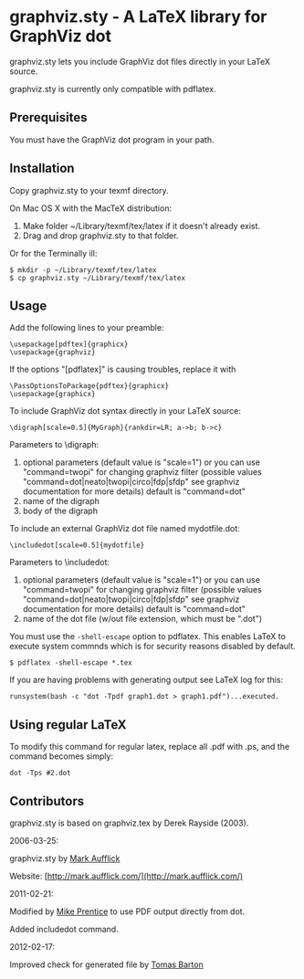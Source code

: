 graphviz.sty - A LaTeX library for GraphViz dot
===============================================

graphviz.sty lets you include GraphViz dot files directly in your LaTeX source.

graphviz.sty is currently only compatible with pdflatex.

Prerequisites
-------------

You must have the GraphViz dot program in your path.

Installation
------------

Copy graphviz.sty to your texmf directory.

On Mac OS X with the MacTeX distribution:

1. Make folder ~/Library/texmf/tex/latex if it doesn't already exist.
2. Drag and drop graphviz.sty to that folder.

Or for the Terminally ill:

    $ mkdir -p ~/Library/texmf/tex/latex
    $ cp graphviz.sty ~/Library/texmf/tex/latex

Usage
-----

Add the following lines to your preamble:

    \usepackage[pdftex]{graphicx}
    \usepackage{graphviz}

If the options "[pdflatex]" is causing troubles, replace it with 

    \PassOptionsToPackage{pdftex}{graphicx}
    \usepackage{graphicx}

To include GraphViz dot syntax directly in your LaTeX source:

    \digraph[scale=0.5]{MyGraph}{rankdir=LR; a->b; b->c}

Parameters to \digraph:

1. optional parameters (default value is "scale=1") or you can use "command=twopi"
for changing graphviz filter  (possible values "command=dot|neato|twopi|circo|fdp|sfdp" see graphviz documentation for more details)
default is "command=dot"
2. name of the digraph
3. body of the digraph

To include an external GraphViz dot file named mydotfile.dot:

    \includedot[scale=0.5]{mydotfile}

Parameters to \includedot:

1. optional parameters (default value is "scale=1") or you can use "command=twopi"
for changing graphviz filter  (possible values "command=dot|neato|twopi|circo|fdp|sfdp" see graphviz documentation for more details)
default is "command=dot"
2. name of the dot file (w/out file extension, which must be ".dot")

You must use the `-shell-escape` option to pdflatex. This enables LaTeX to execute system commnds which is for security reasons disabled by default.

    $ pdflatex -shell-escape *.tex

If you are having problems with generating output see LaTeX log for this:

    runsystem(bash -c "dot -Tpdf graph1.dot > graph1.pdf")...executed.

Using regular LaTeX
-------------------

To modify this command for regular latex, replace all .pdf with .ps, and the
command becomes simply:

    dot -Tps #2.dot

   
Contributors
------------

graphviz.sty is based on graphviz.tex by Derek Rayside (2003).

2006-03-25:

graphviz.sty by [Mark Aufflick](mailto:mark@aufflick.com)

Website: [http://mark.aufflick.com/](http://mark.aufflick.com/)

2011-02-21:

Modified by [Mike Prentice](mailto:mjp44@buffalo.edu) to
use PDF output directly from dot.

Added includedot command.

2012-02-17:

Improved check for generated file by [Tomas Barton](mailto:barton.tomas@gmail.com)

